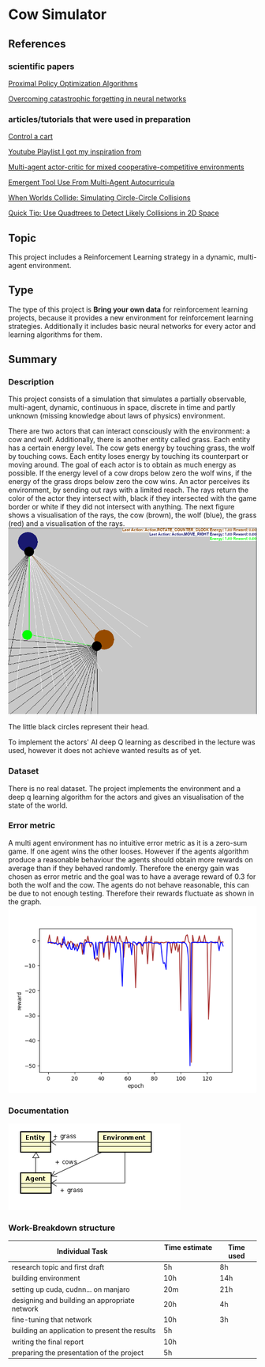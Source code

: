 # Cow Simulator

## References

### scientific papers

[Proximal Policy Optimization Algorithms](https://arxiv.org/abs/1707.06347)

[Overcoming catastrophic forgetting in neural networks](https://www.pnas.org/content/114/13/3521.abstract)

### articles/tutorials that were used in preparation

[Control a cart](https://pytorch.org/tutorials/intermediate/reinforcement_q_learning.html)

[Youtube Playlist I got my inspiration from](https://www.youtube.com/watch?v=xukp4MMTTFI&list=PL58qjcU5nk8u4Ajat6ppWVBmS_BCN_T7-&index=1 "Youtube Playlist Inspiration")

[Multi-agent actor-critic for mixed cooperative-competitive environments](https://arxiv.org/abs/1706.02275)

[Emergent Tool Use From Multi-Agent Autocurricula](https://arxiv.org/abs/1909.07528)

[When Worlds Collide: Simulating Circle-Circle Collisions](https://gamedevelopment.tutsplus.com/tutorials/when-worlds-collide-simulating-circle-circle-collisions--gamedev-769)

[Quick Tip: Use Quadtrees to Detect Likely Collisions in 2D Space](https://gamedevelopment.tutsplus.com/tutorials/quick-tip-use-quadtrees-to-detect-likely-collisions-in-2d-space--gamedev-374)

## Topic
This project includes a Reinforcement Learning strategy in a dynamic, multi-agent environment. <!-- TODO: define it more precisly-->

## Type
The type of this project is **Bring your own data** for reinforcement learning projects, because it provides a new environment for reinforcement learning strategies. 
Additionally it includes basic neural networks for every actor and learning algorithms for them.

## Summary
### Description

This project consists of a simulation that simulates a partially observable, multi-agent, dynamic, continuous in space, discrete in time and partly unknown (missing knowledge about laws of physics) environment.

There are two actors that can interact consciously with the environment: a cow and wolf. 
Additionally, there is another entity called grass. 
Each entity has a certain energy level.
The cow gets energy by touching grass, the wolf by touching cows.
Each entity loses energy by touching its counterpart or moving around.
The goal of each actor is to obtain as much energy as possible.
If the energy level of a cow drops below zero the wolf wins, if the energy of the grass drops below zero the cow wins.
An actor perceives its environment, by sending out rays with a limited reach. 
The rays return the color of the actor they intersect with, black if they intersected with the game border or white if they did not intersect with anything.
The next figure shows a visualisation of the rays, the cow (brown), the wolf (blue), the grass (red) and a visualisation of the rays.
![figure1](screenshot.png)

The little black circles represent their head.

To implement the actors' AI deep Q learning as described in the lecture was used, however it does not achieve wanted results as of yet.


### Dataset
There is no real dataset. The project implements the environment and a deep q learning algorithm for the actors and gives an visualisation of the state of the world.

### Error metric
A multi agent environment has no intuitive error metric as it is a zero-sum game.
If one agent wins the other looses.
However if the agents algorithm produce a reasonable behaviour the agents should obtain more rewards on average than if they behaved randomly.
Therefore the energy gain was chosen as error metric and the goal was to have a average reward of 0.3 for both the wolf and the cow.
The agents do not behave reasonable, this can be due to not enough testing. Therefore their rewards fluctuate as shown in the graph.
![figure](result/dqn-result.png)

### Documentation

![figure](documentation/overview.png)

### Work-Breakdown structure


| Individual Task &nbsp;                                     | Time estimate &nbsp; | Time used |
|------------------------------------------------------------|----------------------|-----------|
| research topic and first draft                             | 5h                   |  8h       |
| building environment                                       | 10h                  |  14h      |
| setting up cuda, cudnn... on manjaro                       | 20m                  |  21h      |
| designing and building an appropriate network &nbsp;&nbsp; | 20h                  |  4h       |
| fine-tuning that network                                   | 10h                  |  3h       |
| building an application to present the results             | 5h                   |           |
| writing the final report                                   | 10h                  |           |
| preparing the presentation of the project                  | 5h                   |           |

